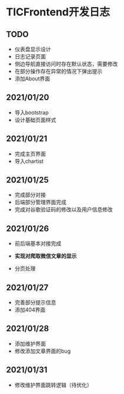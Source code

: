 # TICFrontend开发日志

## TODO

* 仪表盘显示设计
* 日志记录页面
* 侧边导航直接访问时存在默认状态，需要修改
* 在部分操作存在异常的情况下弹出提示
* 添加About界面

## 2021/01/20

* 导入bootstrap
* 设计基础页面样式

## 2021/01/21

* 完成主页界面
* 导入chartist

## 2021/01/25

* 完成部分对接
* 后端部分管理界面完成
* 完成对谷歌验证码的修改以及用户信息修改

## 2021/01/26

* 前后端基本对接完成

* **实现对爬取微信文章的显示**
* 分页处理

## 2021/01/27

* 完善部分提示信息
* 添加404界面

## 2021/01/28

* 添加维护界面
* 修改添加文章界面的bug

## 2021/01/31

* 修改维护界面跳转逻辑（待优化）